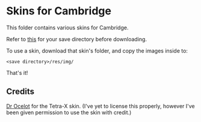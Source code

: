 # Skins for Cambridge

This folder contains various skins for Cambridge.

Refer to [this](../README.md) for your save directory before downloading.

To use a skin, download that skin's folder, and copy the images inside to:

    <save directory>/res/img/
    
That's it!

## Credits

[Dr Ocelot](https://github.com/ZacharyLohrman) for the Tetra-X skin. (I've yet to license this properly, however I've been given permission to use the skin with credit.)
